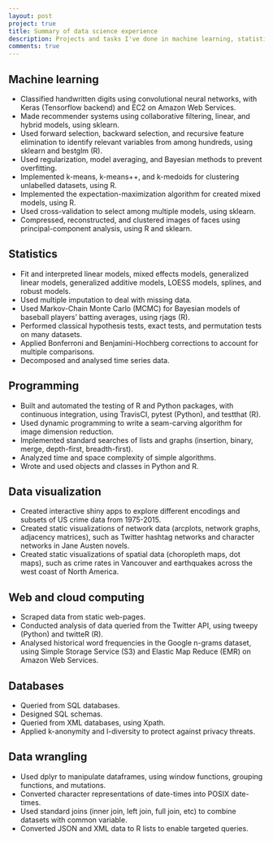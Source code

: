 ```yaml
---
layout: post
project: true
title: Summary of data science experience
description: Projects and tasks I've done in machine learning, statistics, programming, and related topics.
comments: true
---
```

## Machine learning

-	Classified handwritten digits using convolutional neural networks, with Keras (Tensorflow backend) and EC2 on Amazon Web Services.
-	Made recommender systems using collaborative filtering, linear, and hybrid models, using sklearn.
-	Used forward selection, backward selection, and recursive feature elimination to identify relevant variables from among hundreds, using sklearn and bestglm (R).
-	Used regularization, model averaging, and Bayesian methods to prevent overfitting.
-	Implemented k-means, k-means++, and k-medoids for clustering unlabelled datasets, using R.
-	Implemented the expectation-maximization algorithm for created mixed models, using R.
-	Used cross-validation to select among multiple models, using sklearn.
-	Compressed, reconstructed, and clustered images of faces using principal-component analysis, using R and sklearn.## Statistics

-	Fit and interpreted linear models, mixed effects models, generalized linear models, generalized additive models, LOESS models, splines, and robust models.-	Used multiple imputation to deal with missing data.-	Used Markov-Chain Monte Carlo (MCMC) for Bayesian models of baseball players’ batting averages, using rjags (R).-	Performed classical hypothesis tests, exact tests, and permutation tests on many datasets.-	Applied Bonferroni and Benjamini-Hochberg corrections to account for multiple comparisons.-	Decomposed and analysed time series data.## Programming
-	Built and automated the testing of R and Python packages, with continuous integration, using TravisCI, pytest (Python), and testthat (R).-	Used dynamic programming to write a seam-carving algorithm for image dimension reduction.-	Implemented standard searches of lists and graphs (insertion, binary, merge, depth-first, breadth-first).-	Analyzed time and space complexity of simple algorithms.
-	Wrote and used objects and classes in Python and R.## Data visualization
-	Created interactive shiny apps to explore different encodings and subsets of US crime data from 1975-2015.-	Created static visualizations of network data (arcplots, network graphs, adjacency matrices), such as Twitter hashtag networks and character networks in Jane Austen novels. -	Created static visualizations of spatial data (choropleth maps, dot maps), such as crime rates in Vancouver and earthquakes across the west coast of North America.## Web and cloud computing
-	Scraped data from static web-pages.-	Conducted analysis of data queried from the Twitter API, using tweepy (Python) and twitteR (R).-	Analysed historical word frequencies in the Google n-grams dataset, using Simple Storage Service (S3) and Elastic Map Reduce (EMR) on Amazon Web Services.## Databases-	Queried from SQL databases.-	Designed SQL schemas.-	Queried from XML databases, using Xpath.-	Applied k-anonymity and l-diversity to protect against privacy threats.## Data wrangling
-	Used dplyr to manipulate dataframes, using window functions, grouping functions, and mutations.-	Converted character representations of date-times into POSIX date-times.-	Used standard joins (inner join, left join, full join, etc) to combine datasets with common variable.-	Converted JSON and XML data to R lists to enable targeted queries.